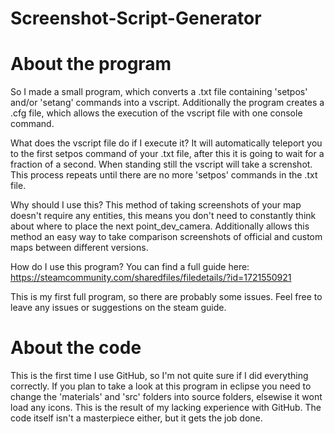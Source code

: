 # Screenshot-Script-Generator
# About the program

So I made a small program, which converts a .txt file containing 'setpos' and/or 'setang' commands into a vscript. Additionally the program creates a .cfg file, which allows the execution of the vscript file with one console command.

What does the vscript file do if I execute it?
It will automatically teleport you to the first setpos command of your .txt file, after this it is going to wait for a fraction of a second. When standing still the vscript will take a screnshot. This process repeats until there are no more 'setpos' commands in the .txt file.

Why should I use this?
This method of taking screenshots of your map doesn't require any entities, this means you don't need to constantly think about where to place the next point_dev_camera. Additionally allows this method an easy way to take comparison screenshots of official and custom maps between different versions.

How do I use this program?
You can find a full guide here: https://steamcommunity.com/sharedfiles/filedetails/?id=1721550921

This is my first full program, so there are probably some issues. Feel free to leave any issues or suggestions on the steam guide.

# About the code
This is the first time I use GitHub, so I'm not quite sure if I did everything correctly. If you plan to take a look at this program in eclipse you need to change the 'materials' and 'src' folders into source folders, elsewise it wont load any icons. This is the result of my lacking experience with GitHub.
The code itself isn't a masterpiece either, but it gets the job done.
